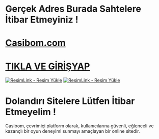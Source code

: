 # Gerçek Adres Burada Sahtelere İtibar Etmeyiniz !

# <a href="https://www.youtube.com/@c4s1bomgrs">Casibom.com</a>
# <a href="https://www.youtube.com/@c4s1bomgrs">TIKLA VE GİRİŞYAP</a>

<a href="https://www.youtube.com/@c4s1bomgrs" title="ResimLink - Resim Yükle"><img src="https://r.resimlink.com/GmQ6P2.png" title="ResimLink - Resim Yükle" alt="ResimLink - Resim Yükle"></a>
<a href="https://www.youtube.com/@c4s1bomgrs" title="ResimLink - Resim Yükle"><img src="https://r.resimlink.com/GmQ6P2.png" title="ResimLink - Resim Yükle" alt="ResimLink - Resim Yükle"></a>

# Dolandırı Sitelere Lütfen İtibar Etmeyelim !

Casibom, çevrimiçi platform olarak, kullanıcılarına güvenli, eğlenceli ve kazançlı bir oyun deneyimi sunmayı amaçlayan bir online sitedir.
